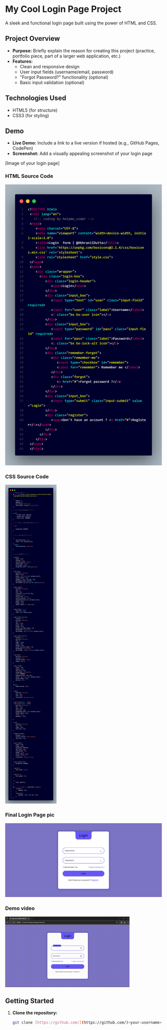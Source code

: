 # My Cool Login Page Project

A sleek and functional login page built using the power of HTML and CSS.

## Project Overview

* **Purpose:** Briefly explain the reason for creating this project (practice, portfolio piece, part of a larger web application, etc.)
* **Features:** 
    * Clean and responsive design
    * User input fields (username/email, password)
    * "Forgot Password?" functionality (optional)
    * Basic input validation (optional)

## Technologies Used

* HTML5 (for structure)
* CSS3 (for styling)

## Demo

* **Live Demo:** Include a link to a live version if hosted (e.g., GitHub Pages, CodePen)
* **Screenshot:** Add a visually appealing screenshot of your login page

[Image of your login page]
### HTML Source Code
![HTML Code Screenshot](https://github.com/Abhranil2004/My-Cool-Login-Page-Project/blob/general/html%20source%20code.png)

### CSS Source Code
![CSS Code Screenshot](https://github.com/Abhranil2004/My-Cool-Login-Page-Project/blob/general/css%20source%20code.png)

### Final Login Page pic
![final Result](https://github.com/Abhranil2004/My-Cool-Login-Page-Project/blob/general/screencapture-file-F-Modern-login-page-index-html-2024-04-01-17_14_08.png)

### Demo video
![Demo GIF of my login page](https://github.com/Abhranil2004/My-Cool-Login-Page-Project/blob/general/login%20page%20by%20abhranil%20dutta%20(1).gif)

## Getting Started

1. **Clone the repository:**
   ```bash
   git clone [https://github.com/](https://github.com/)<your-username>/<repo-name>.git
